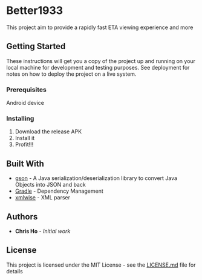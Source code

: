 # Better1933

This project aim to provide a rapidly fast ETA viewing experience and more

## Getting Started

These instructions will get you a copy of the project up and running on your local machine for development and testing purposes. See deployment for notes on how to deploy the project on a live system.

### Prerequisites

Android device

### Installing

1. Download the release APK
2. Install it
3. Profit!!!

## Built With

* [gson](https://github.com/google/gson) - A Java serialization/deserialization library to convert Java Objects into JSON and back 
* [Gradle](https://gradle.org/) - Dependency Management
* [xmlwise](https://code.google.com/archive/p/xmlwise/) - XML parser

## Authors

* **Chris Ho** - *Initial work*

## License

This project is licensed under the MIT License - see the [LICENSE.md](LICENSE.md) file for details
